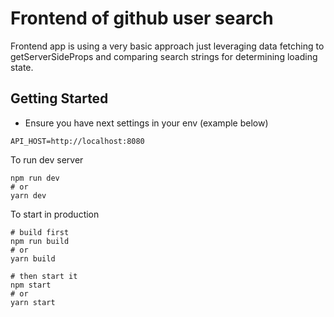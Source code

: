 # Frontend of github user search

Frontend app is using a very basic approach just leveraging data fetching to getServerSideProps and comparing search strings for determining loading state.

## Getting Started

* Ensure you have next settings in your env (example below)
```
API_HOST=http://localhost:8080
```

To run dev server

```shell
npm run dev
# or
yarn dev
```

To start in production

```shell
# build first
npm run build
# or 
yarn build

# then start it
npm start
# or
yarn start
```
